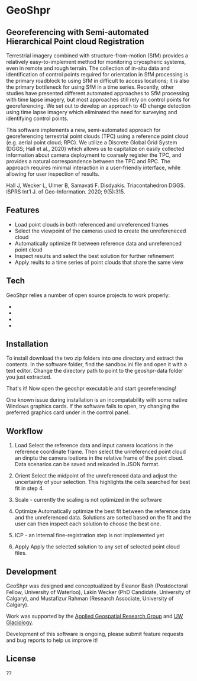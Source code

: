 # GeoShpr
## Georeferencing with Semi-automated Hierarchical Point cloud Registration

Terrestrial imagery combined with structure-from-motion (SfM) provides a relatively easy-to-implement method for monitoring cryospheric systems, even in remote and rough terrain. The collection of in-situ data and identification of control points required for orientation in SfM processing is the primary roadblock to using SfM in difficult to access locations; it is also the primary bottleneck for using SfM in a time series. Recently, other studies have presented different automated approaches to SfM processing with time lapse imagery, but most approaches still rely on control points for georeferencing. We set out to develop an approach to 4D change detection using time lapse imagery which eliminated the need for surveying and identifying control points.

This software implements a new, semi-automated approach for georeferencing terrestrial point clouds (TPC) using a reference point cloud (e.g. aerial point cloud; RPC). We utilize a Discrete Global Grid System (DGGS; Hall et al., 2020) which allows us to capitalize on easily collected information about camera deployment to coarsely register the TPC, and provides a natural correspondence between the TPC and RPC. The approach requires minimal interaction in a user-friendly interface, while allowing for user inspection of results.

Hall J, Wecker L, Ulmer B, Samavati F. Disdyakis. Triacontahedron DGGS. ISPRS Int’l J. of Geo-Information. 2020; 9(5):315.

## Features

- Load point clouds in both referenced and unreferenced frames
- Select the viewpoint of the cameras used to create the unrefereneced cloud
- Automatically optimize fit between reference data and unreferenced point cloud
- Inspect results and select the best solution for further refinement
- Apply reults to a time series of point clouds that share the same view

## Tech

GeoShpr relies a number of open source projects to work properly:

- 
- 
- 
- 

## Installation

To install download the two zip folders into one directory and extract the contents. In the software folder, find the sandbox.ini file and open it with a text editor. Change the directory path to point to the geoshpr-data folder you just extracted.

That's it! Now open the geoshpr executable and start georeferencing!

One known issue during installation is an incompatability with some native Windows graphics cards. If the software fails to open, try changing the preferred graphics card under in the control panel.

## Workflow

1. Load
Select the reference data and input camera locations in the reference coordinate frame. Then select the unreferenced point cloud an dinptu the camera loations in the relative frame of the point cloud. Data scenarios can be saved and reloaded in JSON format.

2. Orient
Select the midpoint of the unreferenced data and adjust the uncertainty of your selection. This highlights the cells searched for best fit in step 4.

3. Scale - currently the scaling is not optimized in the software

4. Optimize
Automatically optimize the best fit between the reference data and the unreferenced data. Solutions are sorted based on the fit and the user can then inspect each solution to choose the best one.

5. ICP - an internal fine-registration step is not implemented yet

6. Apply
Apply the selected solution to any set of selected point cloud files.

## Development

GeoShpr was designed and conceptualized by Eleanor Bash (Postdoctoral Fellow, University of Waterloo), Lakin Wecker (PhD Candidate, University of Calgary), and Mustafizur Rahman (Research Associate, University of Calgary).

Work was supported by the [Applied Geospatial Research Group] and [UW Glaciology].

Development of this software is ongoing, please submit feature requests and bug reports to help us improve it!

## License

??

   [Applied Geospatial Research Group]: <https://www.appliedgrg.ca/>
   [UW Glaciology]: <https://uwglaciology.ca/>
